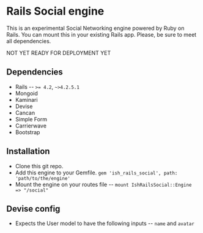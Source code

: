 # Rails Social engine
This is an experimental Social Networking engine powered by Ruby on Rails. You can mount this in your existing Rails app. Please, be sure to meet all dependencies.

NOT YET READY FOR DEPLOYMENT YET

## Dependencies
- Rails -- `>= 4.2`, `~>4.2.5.1`
- Mongoid
- Kaminari
- Devise
- Cancan
- Simple Form
- Carrierwave
- Bootstrap

## Installation
- Clone this git repo.
- Add this engine to your Gemfile. `gem 'ish_rails_social', path: 'path/to/the/engine'`
- Mount the engine on your routes file -- `mount IshRailsSocial::Engine => "/social"`


## Devise config
- Expects the User model to have the following inputs -- `name` and `avatar`
